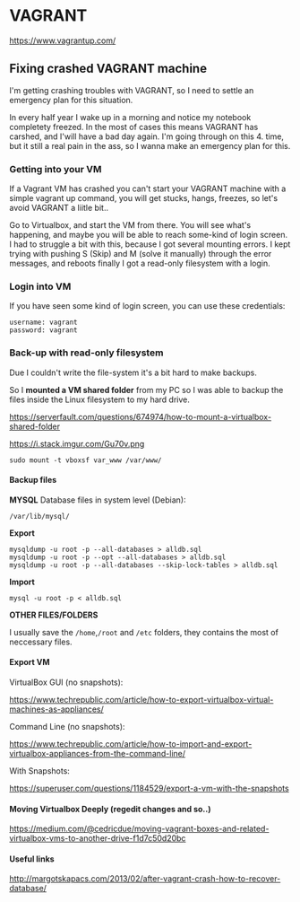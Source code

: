 # VAGRANT
https://www.vagrantup.com/

## Fixing crashed VAGRANT machine
I'm getting crashing troubles with VAGRANT, so I need to settle an emergency plan for this situation.

In every half year I wake up in a morning and notice my notebook completety freezed. In the most of cases this means VAGRANT has carshed, and I'will have a bad day again. 
I'm going through on this 4. time, but it still a real pain in the ass, so I wanna make an emergency plan for this.

### Getting into your VM
If a Vagrant VM has crashed you can't start your VAGRANT machine with a simple vagrant up command, you will get stucks, hangs, freezes, so let's avoid VAGRANT a liitle bit..

Go to Virtualbox, and start the VM from there. You will see what's happening, and maybe you will be able to reach some-kind of login screen.
I had to struggle a bit with this, because I got several mounting errors. I kept trying with pushing S (Skip) and M (solve it manually) through the error messages, and reboots finally I got a read-only filesystem with a login.

### Login into VM
If you have seen some kind of login screen, you can use these credentials:
```
username: vagrant
password: vagrant
```

### Back-up with read-only filesystem
Due I couldn't write the file-system it's a bit hard to make backups. 

So I **mounted a VM shared folder** from my PC so I was able to backup the files inside the Linux filesystem to my hard drive.

https://serverfault.com/questions/674974/how-to-mount-a-virtualbox-shared-folder

https://i.stack.imgur.com/Gu70v.png

`sudo mount -t vboxsf var_www /var/www/`

#### Backup files
**MYSQL**
Database files in system level (Debian):

`/var/lib/mysql/`

**Export**
```
mysqldump -u root -p --all-databases > alldb.sql
mysqldump -u root -p --opt --all-databases > alldb.sql
mysqldump -u root -p --all-databases --skip-lock-tables > alldb.sql
```

**Import**

`mysql -u root -p < alldb.sql`

**OTHER FILES/FOLDERS**

I usually save the `/home`,`/root` and `/etc` folders, they contains the most of neccessary files.

#### Export VM
VirtualBox GUI (no snapshots):

https://www.techrepublic.com/article/how-to-export-virtualbox-virtual-machines-as-appliances/

Command Line (no snapshots):

https://www.techrepublic.com/article/how-to-import-and-export-virtualbox-appliances-from-the-command-line/

With Snapshots:

https://superuser.com/questions/1184529/export-a-vm-with-the-snapshots

#### Moving Virtualbox Deeply (regedit changes and so..)
https://medium.com/@cedricdue/moving-vagrant-boxes-and-related-virtualbox-vms-to-another-drive-f1d7c50d20bc

#### Useful links
http://margotskapacs.com/2013/02/after-vagrant-crash-how-to-recover-database/

